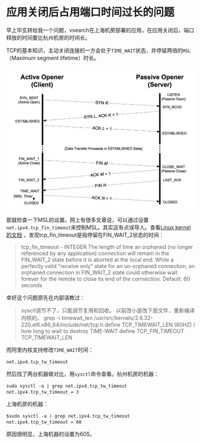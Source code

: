 # 应用关闭后占用端口时间过长的问题

早上毕玄转给我一个问题，vsearch在上海机房部署的应用，在应用关闭后，端口释放的时间要比杭州机房的时间长。

TCP的基本知识，主动关闭连接的一方会处于`TIME_WAIT`状态，并停留两倍的`MSL`（Maximum segment lifetime）时长。

![6fa8a81e-b153-4800-8515-344e739aefb1](../../media/Pictures/6fa8a81e-b153-4800-8515-344e739aefb1.png)

那就检查一下MSL的设置。网上有很多文章说，可以通过设置`net.ipv4.tcp_fin_timeout`来控制MSL。其实这有点误导人。查看[Linux kernel的文档](https://www.kernel.org/doc/Documentation/networking/ip-sysctl.txt) ，发现tcp_fin_timeout是指停留在FIN_WAIT_2状态的时间：

> tcp_fin_timeout - INTEGER
The length of time an orphaned (no longer referenced by any application) connection will remain in the FIN_WAIT_2 state before it is aborted at the local end.  While a perfectly valid "receive only" state for an un-orphaned connection, an orphaned connection in FIN_WAIT_2 state could otherwise wait forever for the remote to close its end of the connection. Default: 60 seconds

幸好这个问题原先在内部请教过：

> sysctl调节不了，只能调节复用和回收。
以前改小是改下面文件，重新编译内核的。
grep -i timewait_len /usr/src/kernels/2.6.32-220.el6.x86_64/include/net/tcp.h
define TCP_TIMEWAIT_LEN (60HZ) / how long to wait to destroy TIME-WAIT
define TCP_FIN_TIMEOUT TCP_TIMEWAIT_LEN

而阿里内核支持修改`TIME_WAIT`时间：

    net.ipv4.tcp_tw_timeout

然后找了两台机器做对比，用`sysctl`命令查看。杭州机房的机器：

    sudo sysctl -a | grep net.ipv4.tcp_tw_timeout
    net.ipv4.tcp_tw_timeout = 3

上海机房的机器：

    $sudo sysctl -a | grep net.ipv4.tcp_tw_timeout
    net.ipv4.tcp_tw_timeout = 60

原因很明显，上海机器的设置为60S。
